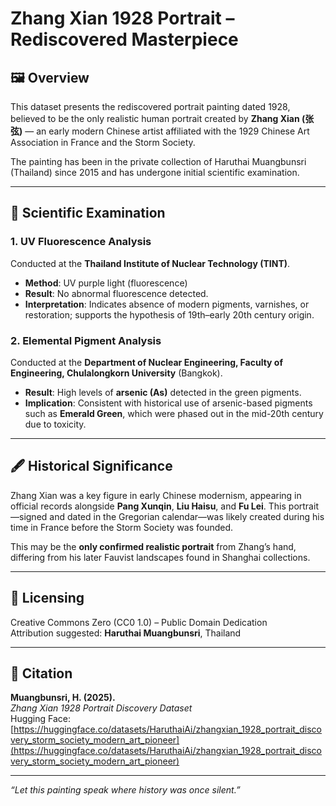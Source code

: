 # Zhang Xian 1928 Portrait – Rediscovered Masterpiece

## 🖼️ Overview  
This dataset presents the rediscovered portrait painting dated 1928, believed to be the only realistic human portrait created by **Zhang Xian (张弦)** — an early modern Chinese artist affiliated with the 1929 Chinese Art Association in France and the Storm Society.  

The painting has been in the private collection of Haruthai Muangbunsri (Thailand) since 2015 and has undergone initial scientific examination.

---

## 🔬 Scientific Examination

### 1. UV Fluorescence Analysis  
Conducted at the **Thailand Institute of Nuclear Technology (TINT)**.  
- **Method**: UV purple light (fluorescence)  
- **Result**: No abnormal fluorescence detected.  
- **Interpretation**: Indicates absence of modern pigments, varnishes, or restoration; supports the hypothesis of 19th–early 20th century origin.

### 2. Elemental Pigment Analysis  
Conducted at the **Department of Nuclear Engineering, Faculty of Engineering, Chulalongkorn University** (Bangkok).  
- **Result**: High levels of **arsenic (As)** detected in the green pigments.  
- **Implication**: Consistent with historical use of arsenic-based pigments such as **Emerald Green**, which were phased out in the mid-20th century due to toxicity.

---


## 🖋️ Historical Significance  
Zhang Xian was a key figure in early Chinese modernism, appearing in official records alongside **Pang Xunqin**, **Liu Haisu**, and **Fu Lei**. This portrait—signed and dated in the Gregorian calendar—was likely created during his time in France before the Storm Society was founded.

This may be the **only confirmed realistic portrait** from Zhang’s hand, differing from his later Fauvist landscapes found in Shanghai collections.

---

## 📜 Licensing  
Creative Commons Zero (CC0 1.0) – Public Domain Dedication  
Attribution suggested: **Haruthai Muangbunsri**, Thailand

---

## 🔗 Citation  
**Muangbunsri, H. (2025).**  
*Zhang Xian 1928 Portrait Discovery Dataset*  
Hugging Face: [https://huggingface.co/datasets/HaruthaiAi/zhangxian_1928_portrait_discovery_storm_society_modern_art_pioneer](https://huggingface.co/datasets/HaruthaiAi/zhangxian_1928_portrait_discovery_storm_society_modern_art_pioneer)

---

*“Let this painting speak where history was once silent.”*
